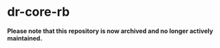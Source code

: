 # dr-core-rb

**Please note that this repository is now archived and no longer actively maintained.**
